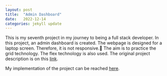 ```yaml
---
layout: post
title:  "Admin Dashboard"
date:   2022-12-14
categories: jekyll update
---
```

This is my seventh project in my journey to being a full stack developer. In this project, an admin dashboard is created. The webpage is designed for a laptop screen. Therefore, it is not responsive. The aim is to practice the grid technology. The flex technology is also used. The original project description is on this [link][Odin-link]. 

My implementation of the project can be reached [here][My-implementation]. 

[Odin-link]: https://www.theodinproject.com/lessons/node-path-intermediate-html-and-css-admin-dashboard 
[My-implementation]: https://saffetgokcensenfullstackdev.github.io/odin_admin_dashboard_project/ 
